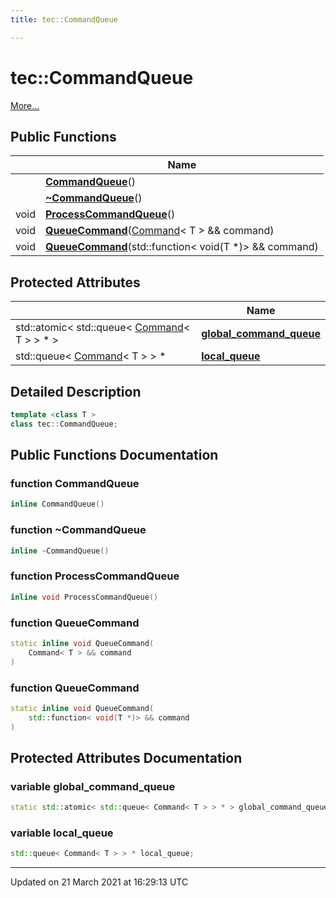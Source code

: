 ```yaml
---
title: tec::CommandQueue

---
```


# tec::CommandQueue



 [More...](#detailed-description)

## Public Functions

|                | Name           |
| -------------- | -------------- |
| | **[CommandQueue](/engine/Classes/classtec_1_1_command_queue/#function-commandqueue)**() |
| | **[~CommandQueue](/engine/Classes/classtec_1_1_command_queue/#function-~commandqueue)**() |
| void | **[ProcessCommandQueue](/engine/Classes/classtec_1_1_command_queue/#function-processcommandqueue)**() |
| void | **[QueueCommand](/engine/Classes/classtec_1_1_command_queue/#function-queuecommand)**([Command](/engine/Classes/structtec_1_1_command/)< T > && command) |
| void | **[QueueCommand](/engine/Classes/classtec_1_1_command_queue/#function-queuecommand)**(std::function< void(T *)> && command) |

## Protected Attributes

|                | Name           |
| -------------- | -------------- |
| std::atomic< std::queue< [Command](/engine/Classes/structtec_1_1_command/)< T > > * > | **[global_command_queue](/engine/Classes/classtec_1_1_command_queue/#variable-global_command_queue)**  |
| std::queue< [Command](/engine/Classes/structtec_1_1_command/)< T > > * | **[local_queue](/engine/Classes/classtec_1_1_command_queue/#variable-local_queue)**  |

## Detailed Description

```cpp
template <class T >
class tec::CommandQueue;
```

## Public Functions Documentation

### function CommandQueue

```cpp
inline CommandQueue()
```


### function ~CommandQueue

```cpp
inline ~CommandQueue()
```


### function ProcessCommandQueue

```cpp
inline void ProcessCommandQueue()
```


### function QueueCommand

```cpp
static inline void QueueCommand(
    Command< T > && command
)
```


### function QueueCommand

```cpp
static inline void QueueCommand(
    std::function< void(T *)> && command
)
```


## Protected Attributes Documentation

### variable global_command_queue

```cpp
static std::atomic< std::queue< Command< T > > * > global_command_queue;
```


### variable local_queue

```cpp
std::queue< Command< T > > * local_queue;
```


-------------------------------

Updated on 21 March 2021 at 16:29:13 UTC